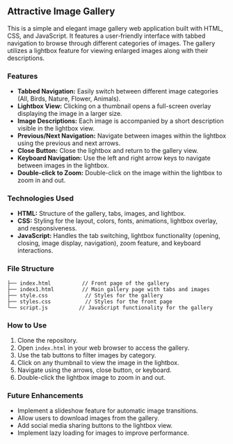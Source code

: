 ## Attractive Image Gallery 

This is a simple and elegant image gallery web application built with HTML, CSS, and JavaScript. It features a user-friendly interface with tabbed navigation to browse through different categories of images. The gallery utilizes a lightbox feature for viewing enlarged images along with their descriptions.

### Features

* **Tabbed Navigation:** Easily switch between different image categories (All, Birds, Nature, Flower, Animals).
* **Lightbox View:** Clicking on a thumbnail opens a full-screen overlay displaying the image in a larger size.
* **Image Descriptions:** Each image is accompanied by a short description visible in the lightbox view.
* **Previous/Next Navigation:** Navigate between images within the lightbox using the previous and next arrows.
* **Close Button:** Close the lightbox and return to the gallery view.
* **Keyboard Navigation:** Use the left and right arrow keys to navigate between images in the lightbox.
* **Double-click to Zoom:** Double-click on the image within the lightbox to zoom in and out. 

### Technologies Used

* **HTML:** Structure of the gallery, tabs, images, and lightbox.
* **CSS:** Styling for the layout, colors, fonts, animations, lightbox overlay, and responsiveness.
* **JavaScript:** Handles the tab switching, lightbox functionality (opening, closing, image display, navigation), zoom feature, and keyboard interactions.

### File Structure

```
├── index.html          // Front page of the gallery
├── index1.html         // Main gallery page with tabs and images
├── style.css            // Styles for the gallery
├── styles.css           // Styles for the front page
└── script.js          // JavaScript functionality for the gallery
```

### How to Use

1. Clone the repository.
2. Open `index.html` in your web browser to access the gallery.
3. Use the tab buttons to filter images by category.
4. Click on any thumbnail to view the image in the lightbox.
5. Navigate using the arrows, close button, or keyboard.
6. Double-click the lightbox image to zoom in and out.

### Future Enhancements

* Implement a slideshow feature for automatic image transitions.
* Allow users to download images from the gallery.
* Add social media sharing buttons to the lightbox view. 
* Implement lazy loading for images to improve performance. 
